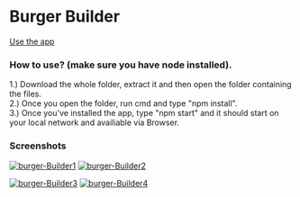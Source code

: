 # Burger Builder 

<a href="ahsanburgerbuilder.surge.sh">Use the app</a>

### How to use? (make sure you have node installed).

1.) Download the whole folder, extract it and then open the folder containing the files.
<br>
2.) Once you open the folder, run cmd and type "npm install".
<br>
3.) Once you've installed the app, type "npm start" and it should start on your local network and availiable via Browser. 

### Screenshots 
<a href="https://imgbb.com/"><img src="https://i.ibb.co/bHhk806/burger-Builder1.jpg" alt="burger-Builder1" border="0"></a>
<a href="https://imgbb.com/"><img src="https://i.ibb.co/2FyprZS/burger-Builder2.jpg" alt="burger-Builder2" border="0"></a>

<a href="https://imgbb.com/"><img src="https://i.ibb.co/tX3N1YY/burger-Builder3.jpg" alt="burger-Builder3" border="0"></a>
<a href="https://imgbb.com/"><img src="https://i.ibb.co/hHcJhcR/burger-Builder4.jpg" alt="burger-Builder4" border="0"></a>
